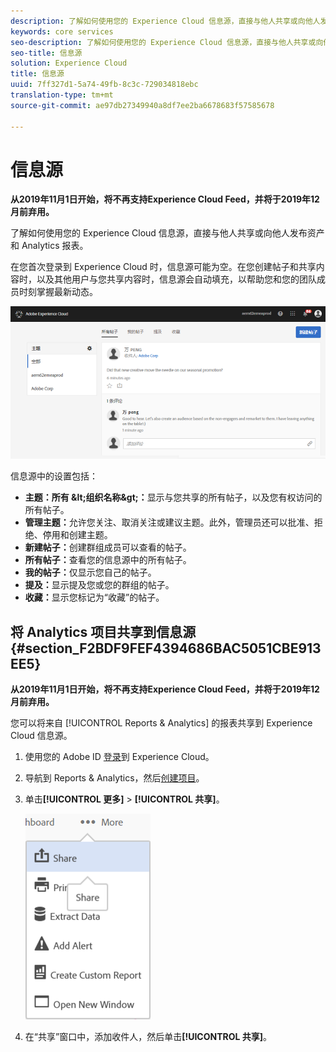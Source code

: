 ```yaml
---
description: 了解如何使用您的 Experience Cloud 信息源，直接与他人共享或向他人发布资产和 Analytics 报表。
keywords: core services
seo-description: 了解如何使用您的 Experience Cloud 信息源，直接与他人共享或向他人发布资产和 Adobe Analytics 报表。
seo-title: 信息源
solution: Experience Cloud
title: 信息源
uuid: 7ff327d1-5a74-49fb-8c3c-729034818ebc
translation-type: tm+mt
source-git-commit: ae97db27349940a8df7ee2ba6678683f57585678

---
```



# 信息源

**从2019年11月1日开始，将不再支持Experience Cloud Feed，并将于2019年12月前弃用。**

了解如何使用您的 Experience Cloud 信息源，直接与他人共享或向他人发布资产和 Analytics 报表。

在您首次登录到 Experience Cloud 时，信息源可能为空。在您创建帖子和共享内容时，以及其他用户与您共享内容时，信息源会自动填充，以帮助您和您的团队成员时刻掌握最新动态。

![](assets/posts.png)

信息源中的设置包括：

* **主题：所有 \&lt;组织名称\&gt;：**&#x200B;显示与您共享的所有帖子，以及您有权访问的所有帖子。
* **管理主题：**&#x200B;允许您关注、取消关注或建议主题。此外，管理员还可以批准、拒绝、停用和创建主题。
* **新建帖子：**&#x200B;创建群组成员可以查看的帖子。
* **所有帖子：**&#x200B;查看您的信息源中的所有帖子。
* **我的帖子：**&#x200B;仅显示您自己的帖子。
* **提及：**&#x200B;显示提及您或您的群组的帖子。
* **收藏：**&#x200B;显示您标记为“收藏”的帖子。

## 将 Analytics 项目共享到信息源 {#section_F2BDF9FEF4394686BAC5051CBE913EE5}

**从2019年11月1日开始，将不再支持Experience Cloud Feed，并将于2019年12月前弃用。**

您可以将来自 [!UICONTROL Reports &amp; Analytics] 的报表共享到 Experience Cloud 信息源。

1. 使用您的 Adobe ID [登录](admin-getting-started/getting-started-experience-cloud.md#topic_AC564B6795334DE39359ADD87F52F2E0)到 Experience Cloud。

1. 导航到 Reports &amp; Analytics，然后[创建项目](https://docs.adobe.com/content/help/en/analytics/analyze/analysis-workspace/build-workspace-project/freeform-overview.html)。

1. 单击&#x200B;**[!UICONTROL 更多]** &gt; **[!UICONTROL 共享]**。

   ![](assets/share_report.png)

1. 在“共享”窗口中，添加收件人，然后单击&#x200B;**[!UICONTROL 共享]**。
